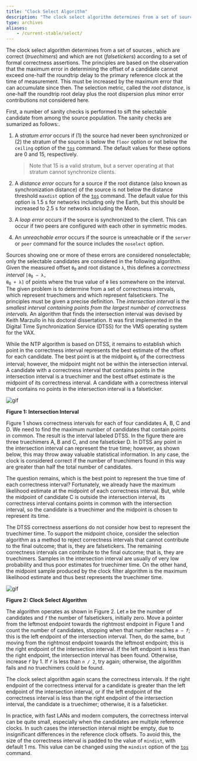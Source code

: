 ```yaml
---
title: "Clock Select Algorithm"
description: "The clock select algorithm determines from a set of sources , which are correct (truechimers) and which are not (falsetickers) according to a set of formal correctness assertions. The principles are based on the observation that the maximum error in determining the offset of a candidate cannot exceed one-half the roundtrip delay to the primary reference clock at the time of measurement."
type: archives
aliases:
    - /current-stable/select/
---
```


The clock select algorithm determines from a set of sources , which are correct (_truechimers_) and which are not (_falsetickers_) according to a set of formal correctness assertions. The principles are based on the observation that the maximum error in determining the offset of a candidate cannot exceed one-half the roundtrip delay to the primary reference clock at the time of measurement. This must be increased by the maximum error that can accumulate since then. The selection metric, called the _root distance_, is one-half the roundtrip root delay plus the root dispersion plus minor error contributions not considered here.

First, a number of sanity checks is performed to sift the selectable candidate from among the source population. The sanity checks are sumarized as follows:.

1.  A _stratum error_ occurs if (1) the source had never been synchronized or (2) the stratum of the source is below the <code>floor</code> option or not below the <code>ceiling</code> option of the [<code>tos</code>](/documentation/4.2.8-series/miscopt/) command. The default values for these options are 0 and 15, respectively.

    > Note that 15 is a valid stratum, but a server operating at that stratum cannot synchronize clients.
2.  A _distance error_ occurs for a source if the root distance (also known as synchronization distance) of the source is not below the distance threshold <code>maxdist</code> option of the [<code>tos</code>](/documentation/4.2.8-series/miscopt/) command. The default value for this option is 1.5 s for networks including only the Earth, but this should be increased to 2.5 s for networks including the Moon.
3.  A _loop_ _error_ occurs if the source is synchronized to the client. This can occur if two peers are configured with each other in symmetric modes.
4.  An _unreachable_ _error_ occurs if the source is unreachable or if the <code>server</code> or <code>peer</code> command for the source includes the <code>noselect</code> option.

Sources showing one or more of these errors are considered nonselectable; only the selectable candidates are considered in the following algorithm. Given the measured offset <code>θ<sub>0</sub></code> and root distance <code>λ</code>, this defines a _correctness interval_ <code>[θ<sub>0</sub> − λ, θ<sub>0</sub> + λ]</code> of points where the true value of <code>θ</code> lies somewhere on the interval. The given problem is to determine from a set of correctness intervals, which represent truechimers and which represent falsetickers. The principles must be given a precise definition. The _intersection interval_ is the _smallest interval containing points from the largest number of correctness intervals._ An algorithm that finds the intersection interval was devised by Keith Marzullo in his doctoral dissertation. It was first implemented in the Digital Time Synchronization Service (DTSS) for the VMS operating system for the VAX.

While the NTP algorithm is based on DTSS, it remains to establish which point in the correctness interval represents the best estimate of the offset for each candidate. The best point is at the midpoint <code>θ<sub>0</sub></code> of the correctness interval; however, the midpoint might not be within the intersection interval. A candidate with a correctness interval that contains points in the intersection interval is a truechimer and the best offset estimate is the midpoint of its correctness interval. A candidate with a correctness interval that contains no points in the intersection interval is a falseticker.

![gif](/documentation/pic/flt3.gif)

**Figure 1: Intersection Interval**

Figure 1 shows correctness intervals for each of four candidates A, B, C and D. We need to find the maximum number of candidates that contain points in common. The result is the interval labeled DTSS. In the figure there are three truechimers A, B and C, and one falseticker D. In DTSS any point in the intersection interval can represent the true time; however, as shown below, this may throw away valuable statistical information. In any case, the clock is considered correct if the number of truechimers found in this way are greater than half the total number of candidates.

The question remains, which is the best point to represent the true time of each correctness interval? Fortunately, we already have the maximum likelihood estimate at the midpoint of each correctness interval. But, while the midpoint of candidate C is outside the intersection interval, its correctness interval contains points in common with the intersection interval, so the candidate is a truechimer and the midpoint is chosen to represent its time.

The DTSS correctness assertions do not consider how best to represent the truechimer time. To support the midpoint choice, consider the selection algorithm as a method to reject correctness intervals that cannot contribute to the final outcome; that is, they are falsetickers. The remaining correctness intervals can contribute to the final outcome; that is, they are truechimers. Samples in the intersection interval are usually of very low probability and thus poor estimates for truechimer time. On the other hand, the midpoint sample produced by the clock filter algorithm is the maximum likelihood estimate and thus best represents the truechimer time.

![gif](/documentation/pic/flt6.gif)

**Figure 2: Clock Select Algorithm**

The algorithm operates as shown in Figure 2. Let <code>_m_</code> be the number of candidates and <code>_f_</code> the number of falsetickers, initially zero. Move a pointer from the leftmost endpoint towards the rightmost endpoint in Figure 1 and count the number of candidates, stopping when that number reaches <code>_m_ − _f_</code>; this is the left endpoint of the intersection interval. Then, do the same, but moving from the rightmost endpoint towards the leftmost endpoint; this is the right endpoint of the intersection interval. If the left endpoint is less than the right endpoint, the intersection interval has been found. Otherwise, increase <code>_f_</code> by 1. If <code>_f_</code> is less than <code>_n_ / 2</code>, try again; otherwise, the algorithm fails and no truechimers could be found.

The clock select algorithm again scans the correctness intervals. If the right endpoint of the correctness interval for a candidate is greater than the left endpoint of the intersection interval, or if the left endpoint of the correctness interval is less than the right endpoint of the intersection interval, the candidate is a truechimer; otherwise, it is a falseticker.

In practice, with fast LANs and modern computers, the correctness interval can be quite small, especially when the candidates are multiple reference clocks. In such cases the intersection interval might be empty, due to insignificant differences in the reference clock offsets. To avoid this, the size of the correctness interval is padded to the value of <code>mindist</code>, with default 1 ms. This value can be changed using the <code>mindist</code> option of the [<code>tos</code>](/documentation/4.2.8-series/miscopt/) command.